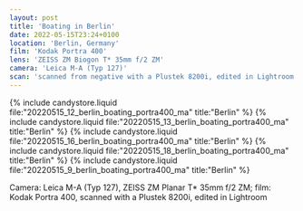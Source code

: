 ```yaml
---
layout: post
title: 'Boating in Berlin'
date: 2022-05-15T23:24+0100
location: 'Berlin, Germany'
film: 'Kodak Portra 400'
lens: 'ZEISS ZM Biogon T* 35mm f/2 ZM'
camera: 'Leica M-A (Typ 127)'
scan: 'scanned from negative with a Plustek 8200i, edited in Lightroom'
---
```


{% include candystore.liquid file:"20220515_12_berlin_boating_portra400_ma" title:"Berlin" %}
{% include candystore.liquid file:"20220515_13_berlin_boating_portra400_ma" title:"Berlin" %}
{% include candystore.liquid file:"20220515_16_berlin_boating_portra400_ma" title:"Berlin" %}
{% include candystore.liquid file:"20220515_18_berlin_boating_portra400_ma" title:"Berlin" %}
{% include candystore.liquid file:"20220515_9_berlin_boating_portra400_ma" title:"Berlin" %}

Camera: Leica M-A (Typ 127), ZEISS ZM Planar T\* 35mm f/2 ZM; film: Kodak Portra 400, scanned with a Plustek 8200i, edited in Lightroom
